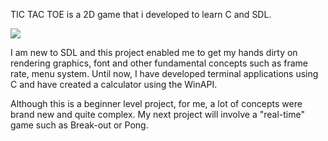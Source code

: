 TIC TAC TOE is a 2D game that i developed to learn C and SDL.

![](https://github.com/neozerahan/TicTacToe/blob/main/Others/TicTacToe.gif)

I am new to SDL and this project enabled me to get my hands dirty on rendering graphics, font and other fundamental concepts such as frame rate, menu system. 
Until now, I have developed terminal applications using C and have created a calculator using the WinAPI.

Although this is a beginner level project, for me, a lot of concepts were brand new and quite complex. My next project will involve a "real-time" game
such as Break-out or Pong.

